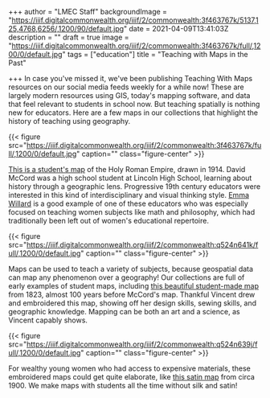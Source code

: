 +++
author = "LMEC Staff"
backgroundImage = "https://iiif.digitalcommonwealth.org/iiif/2/commonwealth:3f463767k/5137,125,4768,6256/,1200/90/default.jpg"
date = 2021-04-09T13:41:03Z
description = ""
draft = true
image = "https://iiif.digitalcommonwealth.org/iiif/2/commonwealth:3f463767k/full/,1200/0/default.jpg"
tags = ["education"]
title = "Teaching with Maps in the Past"

+++
In case you've missed it, we've been publishing Teaching With Maps resources on our social media feeds weekly for a while now! These are largely modern resources using GIS, today's mapping software, and data that feel relevant to students in school now. But teaching spatially is nothing new for educators. Here are a few maps in our collections that highlight the history of teaching using geography.

{{< figure src="https://iiif.digitalcommonwealth.org/iiif/2/commonwealth:3f463767k/full/,1200/0/default.jpg" caption="" class="figure-center" >}}

[This is a student's map](https://collections.leventhalmap.org/search/commonwealth:3f4637669) of the Holy Roman Empire, drawn in 1914. David McCord was a high school student at Lincoln High School, learning about history through a geographic lens. Progressive 19th century educators were interested in this kind of interdisciplinary and visual thinking style. [Emma Willard](https://en.wikipedia.org/wiki/Emma_Willard) is a good example of one of these educators who was especially focused on teaching women subjects like math and philosophy, which had traditionally been left out of women's educational repertoire.

{{< figure src="https://iiif.digitalcommonwealth.org/iiif/2/commonwealth:q524n641k/full/,1200/0/default.jpg" caption="" class="figure-center" >}}

Maps can be used to teach a variety of subjects, because geospatial data can map any phenomenon over a geography! Our collections are full of early examples of student maps, including [this beautiful student-made map](https://collections.leventhalmap.org/search/commonwealth:q524n6409) from 1823, almost 100 years before McCord's map. Thankful Vincent drew and embroidered this map, showing off her design skills, sewing skills, and geographic knowledge. Mapping can be both an art and a science, as Vincent capably shows.

{{< figure src="https://iiif.digitalcommonwealth.org/iiif/2/commonwealth:q524n639j/full/,1200/0/default.jpg" caption="" class="figure-center" >}}

For wealthy young women who had access to expensive materials, these embroidered maps could get quite elaborate, like [this satin map](https://collections.leventhalmap.org/search/commonwealth:q524n6388) from circa 1900. We make maps with students all the time without silk and satin! 